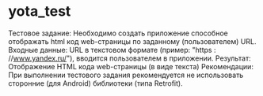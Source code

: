 # yota_test
Тестовое задание:
Необходимо создать приложение способное отображать html код web-страницы по заданному (пользователем) URL. Входные данные: URL в текстовом формате (пример: "https : //www.yandex.ru/"), вводится пользователем в приложении. Результат: Отображение HTML кода web-страницы (в виде текста) Рекомендации: При выполнении тестового задания рекомендуется не использовать сторонние (для Android) библиотеки (типа Retrofit).
